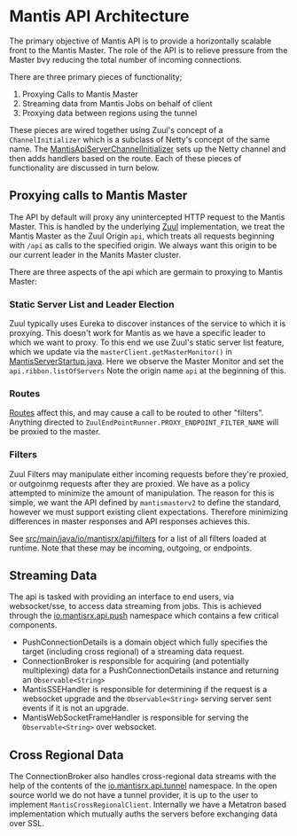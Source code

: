 # Mantis API Architecture
The primary objective of Mantis API is to provide a horizontally scalable front to the Mantis Master. The role of the API is to relieve pressure from the Master bvy reducing the total number of incoming connections.

There are three primary pieces of functionality;

1. Proxying Calls to Mantis Master
1. Streaming data from Mantis Jobs on behalf of client
1. Proxying data between regions using the tunnel

These pieces are wired together using Zuul's concept of a `ChannelInitializer` which is a subclass of Netty's concept of the same name. The [MantisApiServerChannelInitializer](src/main/java/io/mantisrx/api/initializers/MantisApiServerChannelInitializer.java)
sets up the Netty channel and then adds handlers based on the route. Each of these pieces of functionality are discussed in turn below.

## Proxying calls to Mantis Master
The API by default will proxy any unintercepted HTTP request to the Mantis Master. This is handled by the underlying [Zuul](https://github.com/netflix/zuul) implementation, we
treat the Mantis Master as the Zuul Origin `api`, which treats all requests beginning with `/api` as calls to the specified origin. We always want this origin to be our current leader in the Manits Master cluster.

There are three aspects of the api which are germain to proxying to Mantis Master:

### Static Server List and Leader Election
Zuul typically uses Eureka to discover instances of the service to which it is proxying. This doesn't work for Mantis as we have a specific leader to which we want to proxy.
To this end we use Zuul's static server list feature, which we update via the `masterClient.getMasterMonitor()` in [MantisServerStartup.java](../src/main/java/io/mantisrx/api/MantisServerStartup.java).
Here we observe the Master Monitor and set the `api.ribbon.listOfServers` Note the origin name `api` at the beginning of this.

### Routes
[Routes](../src/main/java/io/mantisrx/api/filters/Routes.java) affect this, and may cause a call to be routed to other "filters". Anything directed to `ZuulEndPointRunner.PROXY_ENDPOINT_FILTER_NAME` will
be proxied to the master.

### Filters
Zuul Filters may manipulate either incoming requests before they're proxied, or outgoinmg requests after they are proxied. We have as a policy attempted to minimize the amount of manipulation. The reason
for this is simple, we want the API defined by `mantismasterv2` to define the standard, however we must support existing client expectations. Therefore minimizing differences in master responses and API responses
achieves this.

See [src/main/java/io/mantisrx/api/filters](../src/main/java/io/mantisrx/api/filters) for a list of all filters loaded at runtime. Note that these may be incoming, outgoing, or endpoints.

## Streaming Data
The api is tasked with providing an interface to end users, via websocket/sse, to access data streaming from jobs.
This is achieved through the [io.mantisrx.api.push](../src/main/java/io/mantisrx/api/push) namespace which contains a few critical components.

* PushConnectionDetails is a domain object which fully specifies the target (including cross regional) of a streaming data request.
* ConnectionBroker is responsible for acquiring (and potentially multiplexing) data for a PushConnectionDetails instance and returning an `Observable<String>`
* MantisSSEHandler is responsible for determining if the request is a websocket upgrade and the `Observable<String>` serving server sent events if it is not an upgrade.
* MantisWebSocketFrameHandler is responsible for serving the `Observable<String>` over websocket.

## Cross Regional Data
The ConnectionBroker also handles cross-regional data streams with the help of the contents of the [io.mantisrx.api.tunnel](../src/main/java/io/mantisrx/api/tunnel) namespace.
In the open source world we do not have a tunnel provider, it is up to the user to implement `MantisCrossRegionalClient`. Internally we have a Metatron based implementation which mutually auths the servers before
exchanging data over SSL.
